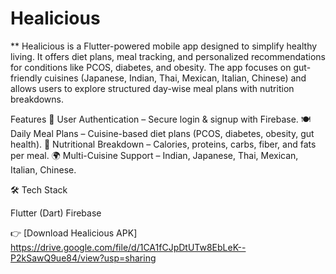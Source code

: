 # Healicious

** Healicious is a Flutter-powered mobile app designed to simplify healthy living. It offers diet plans, meal tracking, and personalized recommendations for conditions like PCOS, diabetes, and obesity. The app focuses on gut-friendly cuisines (Japanese, Indian, Thai, Mexican, Italian, Chinese) and allows users to explore structured day-wise meal plans with nutrition breakdowns.

Features
📲 User Authentication – Secure login & signup with Firebase.
🍽 Daily Meal Plans – Cuisine-based diet plans (PCOS, diabetes, obesity, gut health).
🥗 Nutritional Breakdown – Calories, proteins, carbs, fiber, and fats per meal.
🌍 Multi-Cuisine Support – Indian, Japanese, Thai, Mexican, Italian, Chinese.


🛠️ Tech Stack

Flutter (Dart)
Firebase

👉 [Download Healicious APK]
https://drive.google.com/file/d/1CA1fCJpDtUTw8EbLeK--P2kSawQ9ue84/view?usp=sharing
